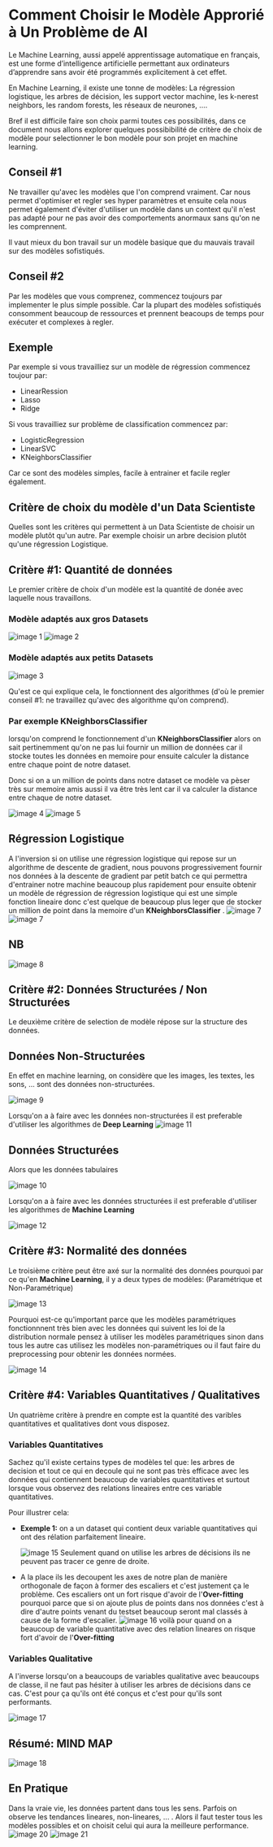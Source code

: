 # Comment Choisir le Modèle Approrié à Un Problème de AI

Le Machine Learning, aussi appelé apprentissage automatique en français, est une forme d’intelligence artificielle permettant aux ordinateurs d’apprendre sans avoir été programmés explicitement à cet effet.

En Machine Learning, il existe une tonne de modèles: La régression logistique, les arbres de décision,
les support vector machine, les k-nerest neighbors, les random forests, les réseaux de neurones, ....

Bref il est difficile faire son choix parmi toutes ces possibilités, dans ce document nous allons explorer quelques possibibilité de critère de choix de modèle pour selectionner le bon modèle pour son projet en machine learning.

## Conseil #1

Ne travailler qu'avec les modèles que l'on comprend vraiment. Car nous permet d'optimiser et regler ses hyper paramètres et ensuite cela nous permet également d'éviter d'utiliser un modèle dans un context qu'il n'est pas adapté pour ne pas avoir des comportements anormaux sans qu'on ne les comprennent.

Il vaut mieux du bon travail sur un modèle basique que du mauvais travail sur des modèles sofistiqués.

## Conseil #2

Par les modèles que vous comprenez, commencez toujours par implementer le plus simple possible. Car la plupart des modèles sofistiqués consomment beaucoup de ressources et prennent beacoups de temps pour exécuter et complexes à regler.

## Exemple

Par exemple si vous travailliez sur un modèle de régression commencez toujour par:
* LinearRession
* Lasso
* Ridge
  
Si vous travailliez sur problème de classification commencez par:
* LogisticRegression
* LinearSVC
* KNeighborsClassifier
  
Car ce sont des modèles simples, facile à entrainer et facile regler également.

## Critère de choix du modèle d'un Data Scientiste
Quelles sont les critères qui permettent à un Data Scientiste de choisir un modèle plutôt qu'un autre.
Par exemple choisir un arbre decision plutôt qu'une régression Logistique.

## Critère #1: Quantité de données

Le premier critère de choix d'un modèle est la quantité de donée avec laquelle nous travaillons.

### Modèle adaptés aux gros Datasets

![image 1](images/1.png)
![image 2](images/2.png)

### Modèle adaptés aux petits Datasets

![image 3](images/3.png)

Qu'est ce qui explique cela, le fonctionnent des algorithmes (d'où le premier conseil #1: ne travaillez qu'avec des algorithme qu'on comprend).

### Par exemple KNeighborsClassifier
lorsqu'on comprend le fonctionnement d'un **KNeighborsClassifier** alors on sait pertinemment qu'on ne pas lui fournir un million de données car il stocke toutes les données en memoire pour ensuite calculer la distance entre chaque point de notre dataset.

Donc si on a un million de points dans notre dataset ce modèle va pèser très sur memoire amis aussi il va être très lent car il va calculer la distance entre chaque de notre dataset.

![image 4](images/4.png)
![image 5](images/5.png)

## Régression Logistique
A l'inversion si on utilise une régression logistique qui repose sur un algorithme de descente de gradient, nous pouvons progressivement fournir nos données à la descente de gradient  par petit batch ce qui permettra d'entrainer notre machine beaucoup plus rapidement pour ensuite obtenir un modèle de régression de régression logistique qui est une simple fonction lineaire donc c'est quelque de beaucoup plus leger que de stocker un million de point dans la memoire d'un **KNeighborsClassifier** .
![image 7](images/6.png)
![image 7](images/7.png)

## NB
![image 8](images/8.png)

## Critère #2: Données Structurées / Non Structurées
Le deuxième critère de selection de modèle répose sur la structure des données.

## Données Non-Structurées

En effet en machine learning, on considère que les images, les textes, les sons, ... sont des données non-structurées.

![image 9](images/9.png)

Lorsqu'on a à faire avec les données non-structurées il est preferable d'utiliser les algorithmes de **Deep Learning** 
![image 11](images/11.png)

## Données Structurées

Alors que les données tabulaires

![image 10](images/10.png)

Lorsqu'on a à faire avec les données structurées il est preferable d'utiliser les algorithmes de **Machine Learning** 

![image 12](images/12.png)

## Critère #3: Normalité des données

Le troisième critère peut être axé sur la normalité des données pourquoi par ce qu'en **Machine Learning**, il y a deux types de modèles: (Paramétrique et Non-Paramétrique)

![image 13](images/13.png)

Pourquoi est-ce qu'important parce que les modèles paramétriques fonctionnnent très bien avec les données qui suivent les loi de la distribution normale pensez à utiliser les modèles paramétriques sinon dans tous les autre cas utilisez les modèles non-paramétriques ou il faut faire du preprocessing pour obtenir les données normées.

![image 14](images/14.png)


## Critère #4: Variables Quantitatives / Qualitatives

Un quatrième critère à prendre en compte est la quantité des varibles quantitatives et qualitatives dont vous disposez.

### Variables Quantitatives
Sachez qu'il existe certains types de modèles tel que: les arbres de decision et tout ce qui en decoule qui ne sont pas très efficace avec les données qui contiennent beaucoup de variables quantitatives et surtout lorsque vous observez des relations lineaires entre ces variable quantitatives.

Pour illustrer cela: 

* **Exemple 1:**
on a un dataset qui contient deux variable quantitatives qui ont des rélation parfaitement lineaire.

    ![image 15](images/15.png)
Seulement quand on utilise les arbres de décisions ils ne peuvent pas tracer ce genre de droite.

* A la place ils les decoupent les axes de notre plan de manière orthogonale de façon à former des escaliers et c'est justement ça le problème. Ces escaliers ont un fort risque d'avoir de l'**Over-fitting** pourquoi parce que si on ajoute plus de points dans nos données c'est à dire d'autre points venant du testset beaucoup seront mal classés à cause de la forme d'escalier.
    ![image 16](images/16.png)
voilà pour quand on a beaucoup de variable quantitative avec des relation lineares on risque fort d'avoir de l'**Over-fitting**

### Variables Qualitative

A l'inverse lorsqu'on a beaucoups de variables qualitative avec beaucoups de classe, il ne faut pas hésiter à utiliser les arbres de décisions dans ce cas. C'est pour ça qu'ils ont été conçus et c'est pour qu'ils sont performants.

![image 17](images/17.png)

## Résumé: MIND MAP
![image 18](images/18.png)

## En Pratique
Dans la vraie vie, les données partent dans tous les sens. Parfois on observe les tendances lineares, non-lineares, ... .
Alors il faut tester tous les modèles possibles et on choisit celui qui aura la meilleure performance.
![image 20](images/20.png)
![image 21](images/21.png)
